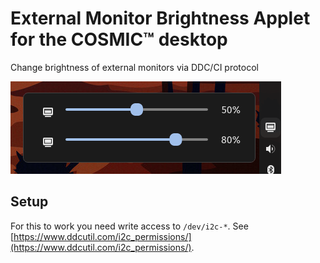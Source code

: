 # External Monitor Brightness Applet for the COSMIC™ desktop

Change brightness of external monitors via DDC/CI protocol

![Screenshot](data/screenshot1.png)

## Setup

For this to work you need write access to `/dev/i2c-*`.
See [https://www.ddcutil.com/i2c_permissions/](https://www.ddcutil.com/i2c_permissions/).
